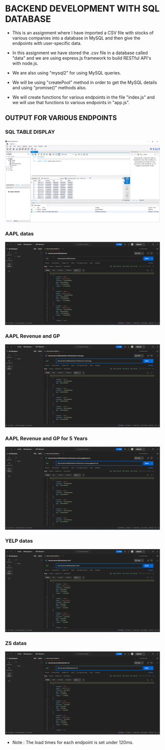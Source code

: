 # BACKEND DEVELOPMENT WITH SQL DATABASE

*  This is an assignment where I have imported a CSV file with stocks of various companies into a database in MySQL and then give the endpoints with user-specific data. 

*  In this assignment we have stored the .csv file in a database called "data" and we are using express.js framework to build RESTful API's with node.js.

*  We are also using "mysql2" for using MySQL queries.

* We will be using "createPool" method in order to get the MySQL details and using "promise()" methods also.

* We will create functions for various endpoints in the file "index.js" and we will use that functions to various endpoints in "app.js".

## OUTPUT FOR VARIOUS ENDPOINTS

### SQL TABLE DISPLAY

![alt text](<Screenshot 2024-03-21 100040.png>)

### AAPL datas

![alt text](<Screenshot 2024-03-21 104520.png>)

### AAPL Revenue and GP

![alt text](<Screenshot 2024-03-21 104429.png>)

### AAPL Revenue and GP for 5 Years

![alt text](<Screenshot 2024-03-21 104420.png>)

### YELP datas

![alt text](<Screenshot 2024-03-21 104450.png>)

### ZS datas

![alt text](<Screenshot 2024-03-21 104458.png>)



- Note  : The load times for each endpoint is set under 120ms.